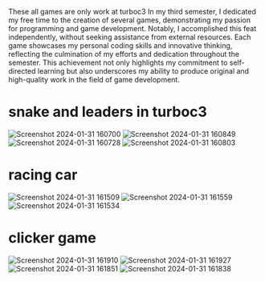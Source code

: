 These all games are only work at turboc3 
In my third semester, I dedicated my free time to the creation of several games, demonstrating my passion for programming and game development. Notably, I accomplished this feat independently, without seeking assistance from external resources. Each game showcases my personal coding skills and innovative thinking, reflecting the culmination of my efforts and dedication throughout the semester. This achievement not only highlights my commitment to self-directed learning but also underscores my ability to produce original and high-quality work in the field of game development.

# snake and leaders in turboc3
![Screenshot 2024-01-31 160700](https://github.com/abhaybhadoriyadevil/turboc3-cods/assets/113772624/89825e59-0e80-48a1-9654-902493e4ec3b)
![Screenshot 2024-01-31 160849](https://github.com/abhaybhadoriyadevil/turboc3-cods/assets/113772624/4790cbc6-7120-4623-ac34-7b8c3769e0be)
![Screenshot 2024-01-31 160728](https://github.com/abhaybhadoriyadevil/turboc3-cods/assets/113772624/bfbc6d29-8dde-4e8b-829e-f61fd114bf42)
![Screenshot 2024-01-31 160803](https://github.com/abhaybhadoriyadevil/turboc3-cods/assets/113772624/d1e70cc2-d4fd-4d8c-aff8-c616013d0548)


# racing car
![Screenshot 2024-01-31 161509](https://github.com/abhaybhadoriyadevil/turboc3-cods/assets/113772624/931d947f-11a8-439f-aa99-6b38915d4e45)
![Screenshot 2024-01-31 161559](https://github.com/abhaybhadoriyadevil/turboc3-cods/assets/113772624/aa950e68-88f6-4ab3-b4a2-3665db61e7c9)
![Screenshot 2024-01-31 161534](https://github.com/abhaybhadoriyadevil/turboc3-cods/assets/113772624/cfc3256b-3a14-4dfa-80f3-3133810ed8c0)


# clicker game

![Screenshot 2024-01-31 161910](https://github.com/abhaybhadoriyadevil/turboc3-cods/assets/113772624/33b4bf3d-8904-4969-8aee-bdb032c1f0cc)
![Screenshot 2024-01-31 161927](https://github.com/abhaybhadoriyadevil/turboc3-cods/assets/113772624/be8cd527-f351-47e6-9a04-6f0e7a566545)
![Screenshot 2024-01-31 161851](https://github.com/abhaybhadoriyadevil/turboc3-cods/assets/113772624/94be8e93-3a4f-4c83-86fc-26726ed274d3)
![Screenshot 2024-01-31 161838](https://github.com/abhaybhadoriyadevil/turboc3-cods/assets/113772624/ce22802a-7dea-4cd9-8ef8-66ebdef2e77d)
